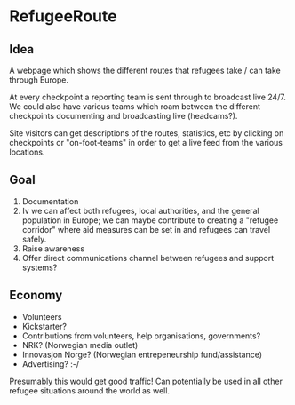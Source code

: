# RefugeeRoute

## Idea

A webpage which shows the different routes that refugees take / can take through Europe.

At every checkpoint a reporting team is sent through to broadcast live 24/7. We could also have various teams which
roam between the different checkpoints documenting and broadcasting live (headcams?).

Site visitors can get descriptions of the routes, statistics, etc by clicking on checkpoints or "on-foot-teams" in order
to get a live feed from the various locations.


## Goal

1. Documentation
2. Iv we can affect both refugees, local authorities, and the general population in Europe; we can maybe contribute to
   creating a "refugee corridor" where aid measures can be set in and refugees can travel safely.
3. Raise awareness
4. Offer direct communications channel between refugees and support systems?


## Economy

* Volunteers
* Kickstarter?
* Contributions from volunteers, help organisations, governments?
* NRK? (Norwegian media outlet)
* Innovasjon Norge? (Norwegian entrepeneurship fund/assistance)
* Advertising? :-/

Presumably this would get good traffic!
Can potentially be used in all other refugee situations around the world as well.
